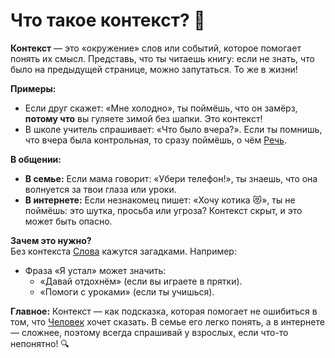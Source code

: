 # Что такое контекст? 🧩  

**Контекст** — это «окружение» слов или событий, которое помогает понять их смысл. Представь, что ты читаешь книгу: если не знать, что было на предыдущей странице, можно запутаться. То же в жизни!  

**Примеры:**  
- Если друг скажет: «Мне холодно», ты поймёшь, что он замёрз, **потому что** вы гуляете зимой без шапки. Это контекст!  
- В школе учитель спрашивает: «Что было вчера?». Если ты помнишь, что вчера была контрольная, то сразу поймёшь, о чём [Речь](speech.md).  

**В общении:**  
- **В семье:** Если мама говорит: «Убери телефон!», ты знаешь, что она волнуется за твои глаза или уроки.  
- **В интернете:** Если незнакомец пишет: «Хочу котика 😻», ты не поймёшь: это шутка, просьба или угроза? Контекст скрыт, и это может быть опасно.  

**Зачем это нужно?**  
Без контекста [Слова](words.md) кажутся загадками. Например:  
- Фраза «Я устал» может значить:  
  - «Давай отдохнём» (если вы играете в прятки).  
  - «Помоги с уроками» (если ты учишься).  

**Главное:** Контекст — как подсказка, которая помогает не ошибиться в том, что [Человек](human.md) хочет сказать. В семье его легко понять, а в интернете — сложнее, поэтому всегда спрашивай у взрослых, если что-то непонятно! 🔍  